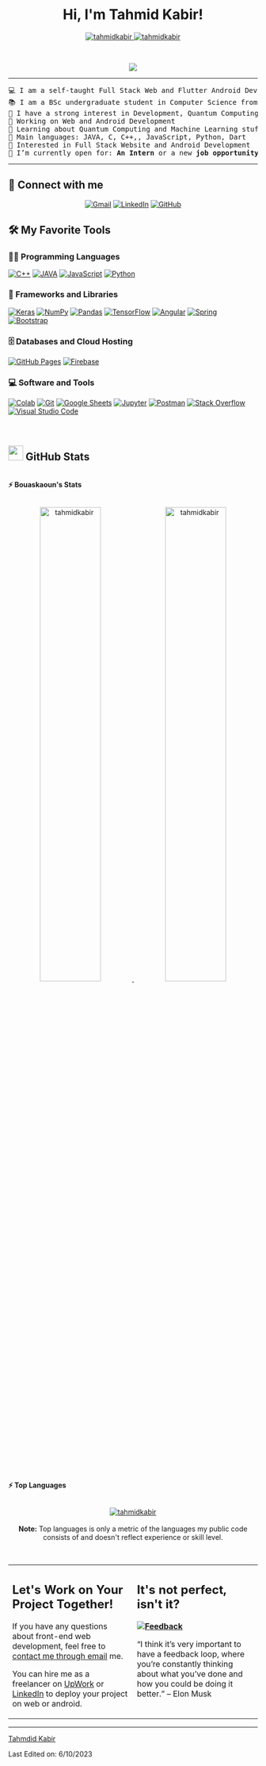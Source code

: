 <h1 align="center">
	Hi, I'm Tahmid Kabir!
	<a href="https://github.com/Tahmid-kabir-addin" target="_self">
<!-- 		<img src="https://media.giphy.com/media/hvRJCLFzcasrR4ia7z/giphy.gif" width="30"> -->
	</a>
</h1>
<p align="center">
	<a href="https://github.com/Tahmid-kabir-addin">
		<img src="https://komarev.com/ghpvc/?username=tahmid-kabir-addin&label=Profile%20views&color=0e75b6&style=flat" alt="tahmidkabir" />
	</a>
	<a href="https://github.com/Tahmid-kabir-addin">
		<img src="https://img.shields.io/github/followers/tahmid-kabir-addin?label=Followers" alt="tahmidkabir" />
	</a>
</p>
<br/>
<p align="center">
	<a href="https://github.com/Tahmid-kabir-addin">
		<img src="https://readme-typing-svg.herokuapp.com?lines=Computer+Science+Student;Full+Stack+Web+Developer;Android Developer;Freelancer;DS%20|%20AI%20|%20ALGORITHM%20|%20CP%20Enthusiastic;Always%20learning%20new%20things&center=true&width=380&height=45">
	</a>
</p>

<hr>

<pre>
💻 I am a self-taught Full Stack Web and Flutter Android Developer
📚 I am a BSc undergraduate student in Computer Science from Shahjalal University of Science and Technology in Bangladesh
📝 I have a strong interest in Development, Quantum Computing and Artificial Intelligence
🔭 Working on Web and Android Development
🌱 Learning about Quantum Computing and Machine Learning stuff
🌟 Main languages: JAVA, C, C++,, JavaScript, Python, Dart
🚩 Interested in Full Stack Website and Android Development
🤔 I’m currently open for: <b>An Intern</b> or a new <b>job opportunity</b>, this is <a href="#" target="_blank">MY RESUME.</a>
</pre>
<hr>

## 🤝 Connect with me
<p align="center">
	<a href="mailto:tahmidkabiraddin@gmail.com"><img img src="https://img.shields.io/badge/gmail-%23EA4335.svg?style=plastic&logo=gmail&logoColor=white" alt="Gmail"/></a>
	<a href="https://www.linkedin.com/in/tahmid-kabir-44b4671b1/"><img src="https://img.shields.io/badge/linkedin-%230A66C2.svg?style=plastic&logo=linkedin&logoColor=white" alt="LinkedIn"/></a>
	<a href="https://github.com/Tahmid-kabir-addin"><img src="https://img.shields.io/badge/github-%23181717.svg?style=plastic&logo=github&logoColor=white" alt="GitHub"/></a>
</p>

## 🛠️ My Favorite Tools

### 👨‍💻 Programming Languages

<p>
    <a href="https://github.com/Tahmid-kabir-addin"><img alt="C++" src="https://img.shields.io/badge/C++-00599C?style=flat-square&logo=C%2B%2B&logoColor=white"></a>
    <a href="https://github.com/Tahmid-kabir-addin"><img alt="JAVA" src="https://img.shields.io/badge/Java-ED8B00?style=for-the-badge&logo=openjdk&logoColor=white"></a>
    <a href="https://github.com/Tahmid-kabir-addin"><img alt="JavaScript" src="https://img.shields.io/badge/JavaScript%20-%23F7DF1E.svg?logo=javascript&logoColor=black"></a>
    <a href="https://github.com/Tahmid-kabir-addin"><img alt="Python" src="https://img.shields.io/badge/Python%20-%2314354C.svg?logo=python&logoColor=white"></a>

### 🧰 Frameworks and Libraries

<p>
    <a href="https://github.com/Tahmid-kabir-addin"><img alt="Keras" src="https://img.shields.io/badge/Keras%20-%23D00000.svg?logo=Keras&logoColor=white"></a>
    <a href="https://github.com/Tahmid-kabir-addin"><img alt="NumPy" src="https://img.shields.io/badge/Numpy%20-%23013243.svg?logo=numpy&logoColor=white"></a>
    <a href="https://github.com/Tahmid-kabir-addin"><img alt="Pandas" src="https://img.shields.io/badge/Pandas%20-%23150458.svg?logo=pandas&logoColor=white"></a>
    <a href="https://github.com/Tahmid-kabir-addin"><img alt="TensorFlow" src="https://img.shields.io/badge/TensorFlow%20-%23FF6F00.svg?logo=TensorFlow&logoColor=white"></a>
    <a href="https://github.com/Tahmid-kabir-addin"><img alt="Angular" src="https://img.shields.io/badge/Angular%20-%23D00000.svg?logo=Angular&logoColor=white"></a>
    <a href="https://github.com/Tahmid-kabir-addin"><img alt="Spring" src="https://img.shields.io/badge/Spring%20Boot%20-%2334A853.svg?logo=Springboot&logoColor=white"></a>
    <a href="https://github.com/Tahmid-kabir-addin"><img alt="Bootstrap" src="https://img.shields.io/badge/Bootstrap%20-%23150458.svg?logo=Bootstrap&logoColor=white"></a>
</p>

### 🗄️ Databases and Cloud Hosting

<p>
    <a href="https://github.com/Tahmid-kabir-addin"><img alt="GitHub Pages" src="https://img.shields.io/badge/GitHub%20Pages-%23327FC7.svg?logo=github&logoColor=white"></a>
    <a href="https://github.com/Tahmid-kabir-addin"><img alt="Firebase" src ="https://img.shields.io/badge/Firebase-%23FF6F00.svg?logo=firebase&logoColor=white"></a>
</p>

### 💻 Software and Tools

<p>
    <a href="https://github.com/Tahmid-kabir-addin"><img alt="Colab" src="https://img.shields.io/badge/Colab-00b56a.svg?logo=google-colab&logoColor=white"></a>
    <a href="https://github.com/Tahmid-kabir-addin"><img alt="Git" src="https://img.shields.io/badge/Git%20-%23F05033.svg?logo=git&logoColor=white"></a>
    <a href="https://github.com/Tahmid-kabir-addin"><img alt="Google Sheets" src="https://img.shields.io/badge/Google%20Sheets%20-%2334A853.svg?logo=google%20sheets&logoColor=white"></a>
    <a href="https://github.com/Tahmid-kabir-addin"><img alt="Jupyter" src="https://img.shields.io/badge/Jupyter%20-%23F37626.svg?logo=Jupyter&logoColor=white"></a>
    <a href="https://github.com/Tahmid-kabir-addin"><img alt="Postman" src="https://img.shields.io/badge/Postman-FF6C37?logo=postman&logoColor=white"></a>
    <a href="https://github.com/Tahmid-kabir-addin"><img alt="Stack Overflow" src="https://img.shields.io/badge/-Stack%20Overflow-FE7A16?logo=stack-overflow&logoColor=white"></a>
    <a href="https://github.com/Tahmid-kabir-addin"><img alt="Visual Studio Code" src="https://img.shields.io/badge/Visual%20Studio%20Code-0078d7.svg?logo=visual-studio-code&logoColor=white"></a>
</p>
</br>

<!--
### 👨🏽‍💻 Workspace
<p>
    <a href="https://github.com/Tahmid-kabir-addin"><img alt="Macbook Air M1" src="https://img.shields.io/badge/Apple-MacBook_Air_2020-999999?style=for-the-badge&logo=apple&logoColor=white"></a>
    <a href="https://github.com/Tahmid-kabir-addin"><img alt="Spotify" src="https://img.shields.io/badge/Spotify-1ED760?&style=for-the-badge&logo=spotify&logoColor=white"></a>
</p>
-->


## <a href="https://github.com/Tahmid-kabir-addin"><img src="https://www.blumbergdigital.com/wp-content/uploads/2020/10/stats-graphic-statistics-business-512.png" width="30"></a> GitHub Stats

<br/>
<summary><b>⚡ Bouaskaoun's Stats</b></summary>
<br/>
<p align="center">
	<a href="https://github.com/Tahmid-kabir-addin">
	<img width="49.5%" src="https://github-readme-stats.vercel.app/api?username=tahmid-kabir-addin&show_icons=true" alt="tahmidkabir">
	<img width="49.5%" src="https://github-readme-streak-stats.herokuapp.com/?user=tahmid-kabir-addin" alt="tahmidkabir">
	</a>
	<br/>
</p>
<br/>
<!--
<summary><b>⚡ Activity graph</b></summary>
<br/>
<p align="center">
	<a href="https://github.com/Tahmid-kabir-addin">
		<img src="https://activity-graph.herokuapp.com/graph?username=bouaskaoun&bg_color=ffffff&color=000000&line=000000&point=000000&area=true&hide_border=true" alt="bouaskaoun">
	</a>
</p>
<br/>
-->
<summary><b>⚡ Top Languages</b></summary>
<br/>

<p align="center">
	<a href="https://github.com/Tahmid-kabir-addin">
	<img src="https://github-readme-stats.vercel.app/api/top-langs/?username=tahmid-kabir-addin&langs_count=8&layout=compact" alt="tahmidkabir">
	</a>
	<br/>
<br/>
<b>Note:</b> Top languages is only a metric of the languages my public code consists of and doesn't reflect experience or skill level.
</p>
<br/>

<table style="border: none">
  <tr>
  <td width="50%" valign="top">

## Let's Work on Your Project Together!

If you have any questions about front-end web development, feel free to <a href="mailto:tahmidkabiraddin@gmail.com">contact me through email</a> me.

You can hire me as a freelancer on <a href="https://www.fiverr.com">UpWork</a> or <a href="https://www.linkedin.com/in/tahmid-kabir-44b4671b1/">LinkedIn</a> to deploy your project on web or android.

  </td>
  <td width="50%" valign="top">

## It's not perfect, isn't it?

**<a href="https://github.com/Tahmid-kabir-addin"><img alt="Feedback" src="https://img.shields.io/badge/Ask%20me-anything-1abc9c.svg"></a>**

“I think it’s very important to have a feedback loop, where you’re constantly thinking about what you’ve done and how you could be doing it better.”
– Elon Musk

  </td>
  </tr>
</table>

------

[Tahmdid Kabir](https://github.com/Tahmid-kabir-addin)

Last Edited on: 6/10/2023
